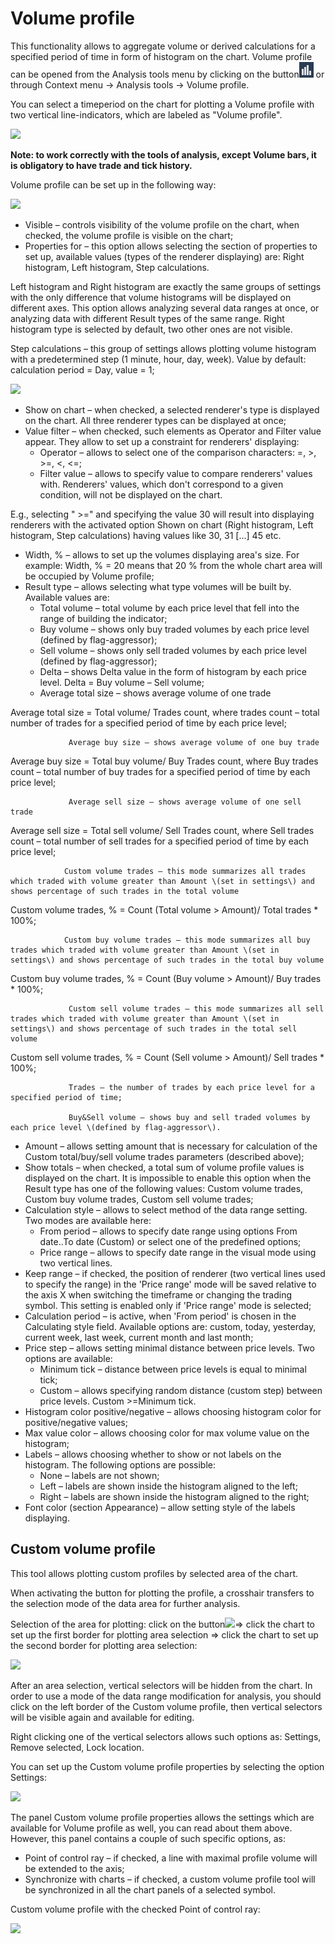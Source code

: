 # Volume profile

This functionality allows to aggregate volume or derived calculations for a specified period of time in form of histogram on the chart. Volume profile can be opened from the Analysis tools menu by clicking on the button![](../../../../../.gitbook/assets/53%20%282%29.png) or through Context menu -&gt; Analysis tools -&gt; Volume profile.

You can select a timeperiod on the chart for plotting a Volume profile with two vertical line-indicators, which are labeled as "Volume profile".

![](../../../../../.gitbook/assets/58.png)

**Note: to work correctly with the tools of analysis, except Volume bars, it is obligatory to have trade and tick history.**

Volume profile can be set up in the following way:

![](../../../../../.gitbook/assets/59%20%281%29.png)

* Visible – controls visibility of the volume profile on the chart, when checked, the volume profile is visible on the chart;
* Properties for – this option allows selecting the section of properties to set up, available values \(types of the renderer displaying\) are: Right histogram, Left histogram, Step calculations.

Left histogram and Right histogram are exactly the same groups of settings with the only difference that volume histograms will be displayed on different axes. This option allows analyzing several data ranges at once, or analyzing data with different Result types of the same range. Right histogram type is selected by default, two other ones are not visible.

Step calculations – this group of settings allows plotting volume histogram with a predetermined step \(1 minute, hour, day, week\). Value by default: calculation period = Day, value = 1;

![](../../../../../.gitbook/assets/60%20%281%29.png)

* Show on chart – when checked, a selected renderer's type is displayed on the chart. All three renderer types can be displayed at once;
* Value filter – when checked, such elements as Operator and Filter value appear. They allow to set up a constraint for renderers' displaying:
  * Operator – allows to select one of the comparison characters: =, &gt;, &gt;=, &lt;, &lt;=;
  * Filter value – allows to specify value to compare renderers' values with. Renderers' values, which don't correspond to a given condition, will not be displayed on the chart.

E.g., selecting " &gt;=" and specifying the value 30 will result into displaying renderers with the activated option Shown on chart \(Right histogram, Left histogram, Step calculations\) having values like 30, 31 \[...\] 45 etc.

* Width, % – allows to set up the volumes displaying area's size. For example: Width, % = 20 means that 20 % from the whole chart area will be occupied by Volume profile;  
* Result type – allows selecting what type volumes will be built by. Available values are:
  * Total volume – total volume by each price level that fell into the range of building the indicator;
  * Buy volume – shows only buy traded volumes by each price level \(defined by flag-aggressor\);
  * Sell volume – shows only sell traded volumes by each price level \(defined by flag-aggressor\);
  * Delta – shows Delta value in the form of histogram by each price level. Delta = Buy volume – Sell volume;
  * Average total size – shows average volume of one trade

Average total size = Total volume/ Trades count, where trades count – total number of trades for a specified period of time by each price level;

```text
             Average buy size – shows average volume of one buy trade
```

Average buy size = Total buy volume/ Buy Trades count, where Buy trades count – total number of buy trades for a specified period of time by each price level;

```text
             Average sell size – shows average volume of one sell trade
```

Average sell size = Total sell volume/ Sell Trades count, where Sell trades count – total number of sell trades for a specified period of time by each price level;

```text
            Custom volume trades – this mode summarizes all trades which traded with volume greater than Amount \(set in settings\) and shows percentage of such trades in the total volume
```

Custom volume trades, % = Count \(Total volume &gt; Amount\)/ Total trades \* 100%;

```text
            Custom buy volume trades – this mode summarizes all buy trades which traded with volume greater than Amount \(set in settings\) and shows percentage of such trades in the total buy volume
```

Custom buy volume trades, % = Count \(Buy volume &gt; Amount\)/ Buy trades \* 100%;

```text
             Custom sell volume trades – this mode summarizes all sell trades which traded with volume greater than Amount \(set in settings\) and shows percentage of such trades in the total sell volume
```

Custom sell volume trades, % = Count \(Sell volume &gt; Amount\)/ Sell trades \* 100%;

```text
             Trades – the number of trades by each price level for a specified period of time;

             Buy&Sell volume – shows buy and sell traded volumes by each price level \(defined by flag-aggressor\).
```

* Amount – allows setting amount that is necessary for calculation of the Custom total/buy/sell volume trades parameters \(described above\);
* Show totals – when checked, a total sum of volume profile values is displayed on the chart. It is impossible to enable this option when the Result type has one of the following values: Custom volume trades, Custom buy volume trades, Custom sell volume trades;
* Calculation style – allows to select method of the data range setting. Two modes are available here:
  * From period – allows to specify date range using options From date..To date \(Custom\) or select one of the predefined options;
  * Price range – allows to specify date range in the visual mode using two vertical lines.
* Keep range – if checked, the position of renderer \(two vertical lines used to specify the range\) in the 'Price range' mode will be saved relative to the axis X when switching the timeframe or changing the trading symbol. This setting is enabled only if 'Price range' mode is selected;
* Calculation period – is active, when 'From period' is chosen in the Calculating style field. Available options are: custom, today, yesterday, current week, last week, current month and last month;
* Price step – allows setting minimal distance between price levels. Two options are available:
  * Minimum tick – distance between price levels is equal to minimal tick;
  * Custom – allows specifying random distance \(custom step\) between price levels. Custom &gt;=Minimum tick.
* Histogram color positive/negative – allows choosing histogram color for positive/negative values;
* Max value color – allows choosing color for max volume value on the histogram;
* Labels – allows choosing whether to show or not labels on the histogram. The following options are possible:
  * None – labels are not shown;
  * Left – labels are shown inside the histogram aligned to the left;
  * Right – labels are shown inside the histogram aligned to the right;
* Font color \(section Appearance\) – allow setting style of the labels displaying.

## Custom volume profile

This tool allows plotting custom profiles by selected area of the chart.

When activating the button for plotting the profile, a crosshair transfers to the selection mode of the data area for further analysis.

Selection of the area for plotting: click on the button![](../../../../../.gitbook/assets/volume-profile.jpg)=&gt; click the chart to set up the first border for plotting area selection =&gt; click the chart to set up the second border for plotting area selection:

![](../../../../../.gitbook/assets/62%20%281%29.png)

After an area selection, vertical selectors will be hidden from the chart. In order to use a mode of the data range modification for analysis, you should click on the left border of the Custom volume profile, then vertical selectors will be visible again and available for editing.

Right clicking one of the vertical selectors allows such options as: Settings, Remove selected, Lock location.

You can set up the Custom volume profile properties by selecting the option Settings:

![](../../../../../.gitbook/assets/63.png)

The panel Custom volume profile properties allows the settings which are available for Volume profile as well, you can read about them above. However, this panel contains a couple of such specific options, as:

* Point of control ray – if checked, a line with maximal profile volume will be extended to the axis;
* Synchronize with charts – if checked, a custom volume profile tool will be synchronized in all the chart panels of a selected symbol.

Custom volume profile with the checked Point of control ray:

![](../../../../../.gitbook/assets/64%20%281%29.png)


